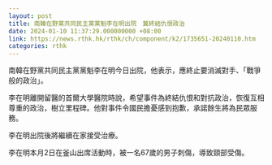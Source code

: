 ```yaml
---
layout: post
title: 南韓在野黨共同民主黨黨魁李在明出院　冀終結仇恨政治
date: 2024-01-10 11:37:29.000000000 +08:00
link: https://news.rthk.hk/rthk/ch/component/k2/1735651-20240110.htm
categories: rthk
---
```


南韓在野黨共同民主黨黨魁李在明今日出院，他表示，應終止要消滅對手、「戰爭般的政治」。

李在明離開留醫的首爾大學醫院時說，希望事件為終結仇恨和對抗政治，恢復互相尊重的政治，樹立里程碑。他對事件令國民擔憂感到抱歉，承諾餘生將為民眾服務。

李在明出院後將繼續在家接受治療。

李在明本月2日在釜山出席活動時，被一名67歲的男子刺傷，導致頸部受傷。
